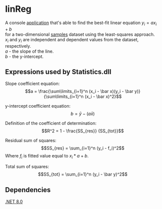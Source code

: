 # linReg

A console [application](https://github.com/FT9R/linReg/tree/main/bin/Release/net8.0) that's able to find the best-fit linear equation $y_i = ax_i + b$  
for a two-dimensional [samples](https://github.com/FT9R/linReg/blob/main/bin/Release/net8.0/samples.csv) dataset using the least-squares approach.  
$x_i$ and $y_i$ are independent and dependent values from the dataset, respectively.  
$a$ - the slope of the line.  
$b$ - the y-intercept.  

## Expressions used by Statistics.dll
Slope coefficient equation:  
$$a = \frac{\sum\limits_{i=1}^n (x_i - \bar x)(y_i - \bar y)} {\sum\limits_{i=1}^n (x_i - \bar x)^2}$$

y-intercept coefficient equation:  
$$b = \bar y - (a \bar x)$$

Definition of the coefficient of determination:
$$R^2 = 1 - \frac{SS_{res}} {SS_{tot}}$$

Residual sum of squares:
$$SS_{res} = \sum_{i=1}^n (y_i - f_i)^2$$
Where $f_i$ is fitted value equal to $x_i * a + b$.

Total sum of squares:
$$SS_{tot} = \sum_{i=1}^n (y_i - \bar y)^2$$


## Dependencies
[.NET 8.0](https://dotnet.microsoft.com/en-us/download/dotnet/8.0)